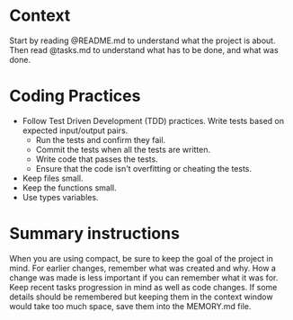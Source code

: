 
# Context

Start by reading @README.md to understand what the project is about.
Then read @tasks.md to understand what has to be done, and what was done.

# Coding Practices

* Follow Test Driven Development (TDD) practices. Write tests based on expected input/output pairs.
    * Run the tests and confirm they fail.
    * Commit the tests when all the tests are written.
    * Write code that passes the tests.
    * Ensure that the code isn't overfitting or cheating the tests.
* Keep files small. 
* Keep the functions small.
* Use types variables.


# Summary instructions

When you are using compact, be sure to keep the goal of the project in mind. For earlier changes, remember what was created and why. How a change was made is less important if you can remember what it was for. Keep recent tasks progression in mind as well as code changes. If some details should be remembered but keeping them in the context window would take too much space, save them into the MEMORY.md file.